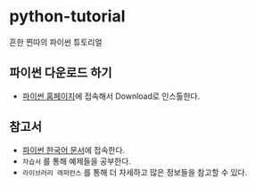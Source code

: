 # python-tutorial
흔한 찐따의 파이썬 튜토리얼

## 파이썬 다운로드 하기
- [파이썬 홈페이지](https://www.python.org/)에 접속해서 Download로 인스톨한다.

## 참고서
- [파이썬 한국어 문서](https://docs.python.org/ko/3/)에 접속한다.
- `자습서` 를 통해 예제들을 공부한다.
- `라이브러리 래퍼런스` 를 통해 더 자세하고 많은 정보들을 참고할 수 있다.
